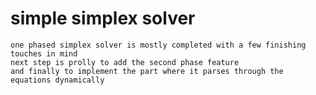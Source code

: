 # simple simplex solver 
    one phased simplex solver is mostly completed with a few finishing touches in mind
    next step is prolly to add the second phase feature
    and finally to implement the part where it parses through the equations dynamically